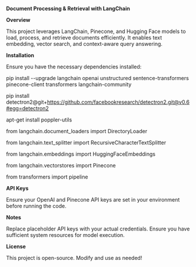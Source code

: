 **Document Processing & Retrieval with LangChain**

**Overview**

This project leverages LangChain, Pinecone, and Hugging Face models to load, process, and retrieve documents efficiently. It enables text embedding, vector search, and context-aware query answering.

**Installation**

Ensure you have the necessary dependencies installed:

pip install --upgrade langchain openai unstructured sentence-transformers pinecone-client transformers langchain-community

pip install detectron2@git+https://github.com/facebookresearch/detectron2.git@v0.6#egg=detectron2

apt-get install poppler-utils

from langchain.document_loaders import DirectoryLoader

from langchain.text_splitter import RecursiveCharacterTextSplitter

from langchain.embeddings import HuggingFaceEmbeddings

from langchain.vectorstores import Pinecone

from transformers import pipeline

**API Keys**

Ensure your OpenAI and Pinecone API keys are set in your environment before running the code.

**Notes**

Replace placeholder API keys with your actual credentials.
Ensure you have sufficient system resources for model execution.

**License**

This project is open-source. Modify and use as needed!


